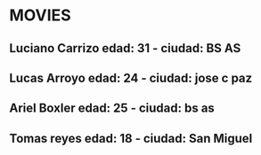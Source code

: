 # MOVIES

## Luciano Carrizo  edad: 31 - ciudad: BS AS
## Lucas Arroyo edad: 24 - ciudad: jose c paz
## Ariel Boxler edad: 25 - ciudad: bs as
## Tomas reyes edad: 18 - ciudad: San Miguel